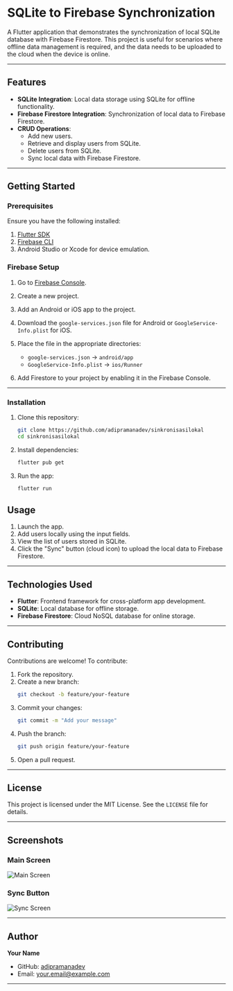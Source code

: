 # **SQLite to Firebase Synchronization**

A Flutter application that demonstrates the synchronization of local SQLite database with Firebase Firestore. This project is useful for scenarios where offline data management is required, and the data needs to be uploaded to the cloud when the device is online.

---

## **Features**
- **SQLite Integration**: Local data storage using SQLite for offline functionality.
- **Firebase Firestore Integration**: Synchronization of local data to Firebase Firestore.
- **CRUD Operations**:
  - Add new users.
  - Retrieve and display users from SQLite.
  - Delete users from SQLite.
  - Sync local data with Firebase Firestore.

---

## **Getting Started**

### **Prerequisites**
Ensure you have the following installed:
1. [Flutter SDK](https://docs.flutter.dev/get-started/install)
2. [Firebase CLI](https://firebase.google.com/docs/cli)
3. Android Studio or Xcode for device emulation.

### **Firebase Setup**
1. Go to [Firebase Console](https://console.firebase.google.com/).
2. Create a new project.
3. Add an Android or iOS app to the project.
4. Download the `google-services.json` file for Android or `GoogleService-Info.plist` for iOS.
5. Place the file in the appropriate directories:
   - `google-services.json` → `android/app`
   - `GoogleService-Info.plist` → `ios/Runner`

6. Add Firestore to your project by enabling it in the Firebase Console.

---

### **Installation**
1. Clone this repository:
   ```bash
   git clone https://github.com/adipramanadev/sinkronisasilokal
   cd sinkronisasilokal
   ```

2. Install dependencies:
   ```bash
   flutter pub get
   ```

3. Run the app:
   ```bash
   flutter run
   ```



## **Usage**
1. Launch the app.
2. Add users locally using the input fields.
3. View the list of users stored in SQLite.
4. Click the "Sync" button (cloud icon) to upload the local data to Firebase Firestore.

---

## **Technologies Used**
- **Flutter**: Frontend framework for cross-platform app development.
- **SQLite**: Local database for offline storage.
- **Firebase Firestore**: Cloud NoSQL database for online storage.

---

## **Contributing**
Contributions are welcome! To contribute:
1. Fork the repository.
2. Create a new branch:
   ```bash
   git checkout -b feature/your-feature
   ```
3. Commit your changes:
   ```bash
   git commit -m "Add your message"
   ```
4. Push the branch:
   ```bash
   git push origin feature/your-feature
   ```
5. Open a pull request.

---

## **License**
This project is licensed under the MIT License. See the `LICENSE` file for details.

---

## **Screenshots**
### **Main Screen**
![Main Screen](https://via.placeholder.com/400x300.png?text=Main+Screen)

### **Sync Button**
![Sync Screen](https://via.placeholder.com/400x300.png?text=Sync+Button)

---

## **Author**
**Your Name**  
- GitHub: [adipramanadev](https://github.com/adipramanadev)  
- Email: your.email@example.com  

---

